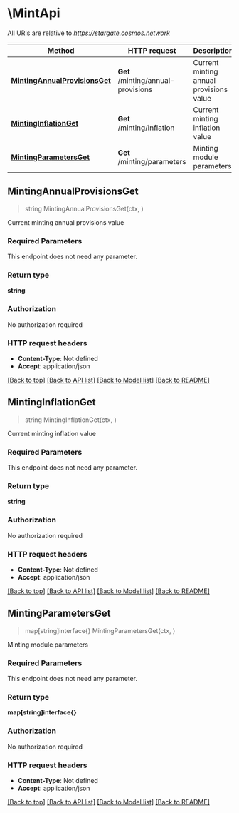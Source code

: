 # \MintApi

All URIs are relative to *https://stargate.cosmos.network*

Method | HTTP request | Description
------------- | ------------- | -------------
[**MintingAnnualProvisionsGet**](MintApi.md#MintingAnnualProvisionsGet) | **Get** /minting/annual-provisions | Current minting annual provisions value
[**MintingInflationGet**](MintApi.md#MintingInflationGet) | **Get** /minting/inflation | Current minting inflation value
[**MintingParametersGet**](MintApi.md#MintingParametersGet) | **Get** /minting/parameters | Minting module parameters



## MintingAnnualProvisionsGet

> string MintingAnnualProvisionsGet(ctx, )

Current minting annual provisions value

### Required Parameters

This endpoint does not need any parameter.

### Return type

**string**

### Authorization

No authorization required

### HTTP request headers

- **Content-Type**: Not defined
- **Accept**: application/json

[[Back to top]](#) [[Back to API list]](../README.md#documentation-for-api-endpoints)
[[Back to Model list]](../README.md#documentation-for-models)
[[Back to README]](../README.md)


## MintingInflationGet

> string MintingInflationGet(ctx, )

Current minting inflation value

### Required Parameters

This endpoint does not need any parameter.

### Return type

**string**

### Authorization

No authorization required

### HTTP request headers

- **Content-Type**: Not defined
- **Accept**: application/json

[[Back to top]](#) [[Back to API list]](../README.md#documentation-for-api-endpoints)
[[Back to Model list]](../README.md#documentation-for-models)
[[Back to README]](../README.md)


## MintingParametersGet

> map[string]interface{} MintingParametersGet(ctx, )

Minting module parameters

### Required Parameters

This endpoint does not need any parameter.

### Return type

**map[string]interface{}**

### Authorization

No authorization required

### HTTP request headers

- **Content-Type**: Not defined
- **Accept**: application/json

[[Back to top]](#) [[Back to API list]](../README.md#documentation-for-api-endpoints)
[[Back to Model list]](../README.md#documentation-for-models)
[[Back to README]](../README.md)

